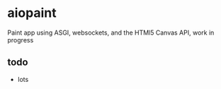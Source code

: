# aiopaint

Paint app using ASGI, websockets, and the HTMl5 Canvas API, work in progress

## todo

- lots
